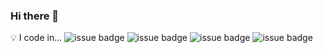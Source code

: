 ### Hi there 👋

💡 I code in...
![issue badge](https://img.shields.io/badge/python-80%25-yellow)
![issue badge](https://img.shields.io/badge/golang-10%25-%2300a7d0)
![issue badge](https://img.shields.io/badge/java-5%25-%23ea8c10)
![issue badge](https://img.shields.io/badge/c%2B%2B-5%25-%238052b7)

